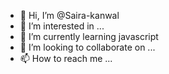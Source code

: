 - 👋 Hi, I’m @Saira-kanwal
- 👀 I’m interested in ...
- 🌱 I’m currently learning javascript
- 💞️ I’m looking to collaborate on ...
- 📫 How to reach me ...

<!---
Saira-kanwal/Saira-kanwal is a ✨ special ✨ repository because its `README.md` (this file) appears on your GitHub profile.
You can click the Preview link to take a look at your changes.
--->
